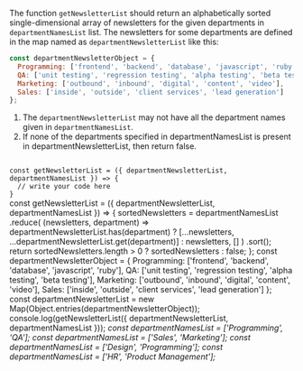 The function `getNewsletterList` should return an alphabetically sorted single-dimensional array of newsletters for the given departments in `departmentNamesList` list. The newsletters for some departments are defined in the map named as `departmentNewsletterList` like this:

```js
const departmentNewsletterObject = {
  Programming: ['frontend', 'backend', 'database', 'javascript', 'ruby'],
  QA: ['unit testing', 'regression testing', 'alpha testing', 'beta testing'],
  Marketing: ['outbound', 'inbound', 'digital', 'content', 'video'],
  Sales: ['inside', 'outside', 'client services', 'lead generation']
};
```

1. The `departmentNewsletterList` may not have all the department names given in `departmentNamesList`.
2. If none of the departments specified in departmentNamesList is present in departmentNewsletterList, then return false.

<codeblock language="javascript" type="exercise" testMode="multipleInput">
<code>
const getNewsletterList = ({ departmentNewsletterList, departmentNamesList }) => {
  // write your code here
}
</code>

<solution>
const getNewsletterList = ({ departmentNewsletterList, departmentNamesList }) => {
  sortedNewsletters = departmentNamesList
    .reduce(
      (newsletters, department) =>
        departmentNewsletterList.has(department)
          ? [...newsletters, ...departmentNewsletterList.get(department)]
          : newsletters,
      []
    )
    .sort();
  return sortedNewsletters.length > 0 ? sortedNewsletters : false;
};
</solution>

<testcases>
<caller>
const departmentNewsletterObject = {
      Programming: ['frontend', 'backend', 'database', 'javascript', 'ruby'],
      QA: ['unit testing', 'regression testing', 'alpha testing', 'beta testing'],
      Marketing: ['outbound', 'inbound', 'digital', 'content', 'video'],
      Sales: ['inside', 'outside', 'client services', 'lead generation']
    };
    const departmentNewsletterList = new Map(Object.entries(departmentNewsletterObject));
    console.log(getNewsletterList({ departmentNewsletterList, departmentNamesList }));
</caller>
<testcase>
<i>
const departmentNamesList = ['Programming', 'QA'];
</i>
</testcase>
<testcase>
<i>
const departmentNamesList = ['Sales', 'Marketing'];
</i>
</testcase>
<testcase>
<i>
const departmentNamesList = ['Design', 'Programming'];
</i>
</testcase>
<testcase>
<i>
const departmentNamesList = ['HR', 'Product Management'];
</i>
</testcase>
</testcases>
</codeblock>